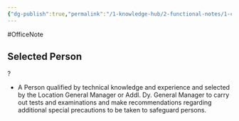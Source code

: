 ```yaml
---
{"dg-publish":true,"permalink":"/1-knowledge-hub/2-functional-notes/1-career-notes/2-general-technical-notes/all-other-notes/ptw-systems/selected-person/","noteIcon":""}
---
```


#OfficeNote
## **Selected Person**
?
- A Person qualified by technical knowledge and experience and selected by the Location General Manager or Addl. Dy. General Manager to carry out tests and examinations and make recommendations regarding additional special precautions to be taken to safeguard persons.
<!--SR:!2024-07-06,3,250-->